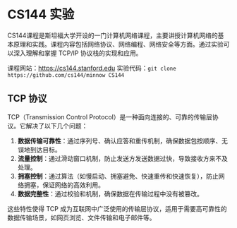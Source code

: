 # CS144 实验

CS144课程是斯坦福大学开设的一门计算机网络课程，主要讲授计算机网络的基本原理和实践。课程内容包括网络协议、网络编程、网络安全等方面。通过实验可以深入理解和掌握 TCP/IP 协议栈的实现和应用。

课程网站：https://cs144.stanford.edu
实验代码：`git clone https://github.com/cs144/minnow CS144`

## TCP 协议

TCP（Transmission Control Protocol）是一种面向连接的、可靠的传输层协议。它解决了以下几个问题：

1. **数据传输可靠性**：通过序列号、确认应答和重传机制，确保数据包按顺序、无误地到达目标。
2. **流量控制**：通过滑动窗口机制，防止发送方发送数据过快，导致接收方来不及处理。
3. **拥塞控制**：通过算法（如慢启动、拥塞避免、快速重传和快速恢复），防止网络拥塞，保证网络的高效利用。
4. **数据完整性**：通过校验和机制，确保数据在传输过程中没有被篡改。

这些特性使得 TCP 成为互联网中广泛使用的传输层协议，适用于需要高可靠性的数据传输场景，如网页浏览、文件传输和电子邮件等。

